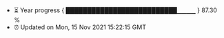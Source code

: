 - ⏳ Year progress { ██████████████████████████▁▁▁▁ } 87.30 %
- ⏰ Updated on Mon, 15 Nov 2021 15:22:15 GMT

